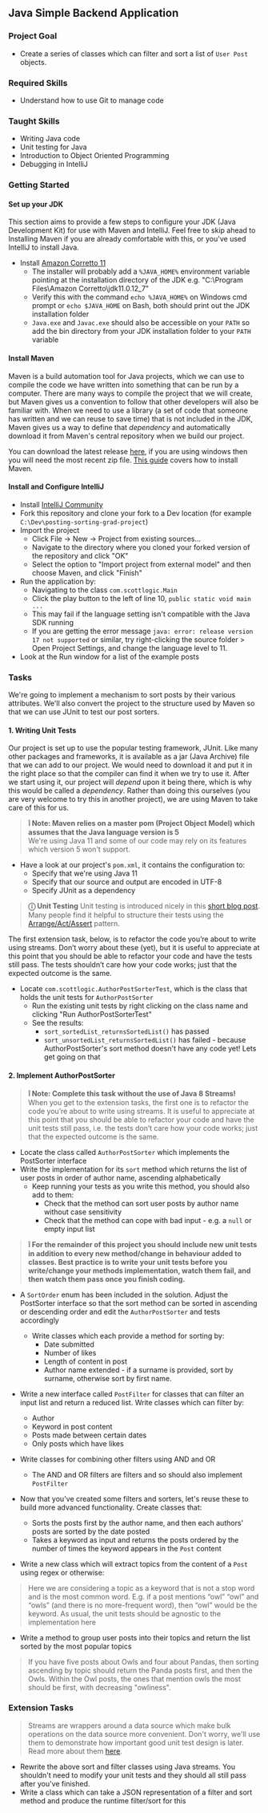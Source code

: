 ## Java Simple Backend Application 

### Project Goal

- Create a series of classes which can filter and sort a list of `User Post` objects.

### Required Skills

- Understand how to use Git to manage code

### Taught Skills

- Writing Java code
- Unit testing for Java
- Introduction to Object Oriented Programming
- Debugging in IntelliJ

### Getting Started

#### Set up your JDK

This section aims to provide a few steps to configure your JDK (Java Development Kit) for use with Maven and IntelliJ. Feel free to skip ahead to Installing Maven if you are already comfortable with this, or you've used IntelliJ to install Java. 

- Install [Amazon Corretto 11](https://docs.aws.amazon.com/corretto/latest/corretto-11-ug/downloads-list.html)
   - The installer will probably add a `%JAVA_HOME%` environment variable pointing at the installation directory of the JDK e.g. "C:\Program Files\Amazon Corretto\jdk11.0.12_7"
   - Verify this with the command `echo %JAVA_HOME%` on Windows cmd prompt or `echo $JAVA_HOME` on Bash, both should print out the JDK installation folder
   - `Java.exe` and `Javac.exe` should also be accessible on your `PATH` so add the bin directory from your JDK installation folder to your `PATH` variable

#### Install Maven

Maven is a build automation tool for Java projects, which we can use to compile the code we have written into something that can be run by a computer. There are many ways to compile the project that we will create, but Maven gives us a convention to follow that other developers will also be familiar with. When we need to use a library (a set of code that someone has written and we can reuse to save time) that is not included in the JDK, Maven gives us a way to define that _dependency_ and automatically download it from Maven's central repository when we build our project. 

You can download the latest release [here](https://maven.apache.org/download.cgi), if you are using windows then you will need the most recent zip file. [This guide](https://maven.apache.org/install.html) covers how to install Maven. 

#### Install and Configure IntelliJ

- Install [IntelliJ Community](https://www.jetbrains.com/idea/download/)
- Fork this repository and clone your fork to a Dev location (for example `C:\Dev\posting-sorting-grad-project`)
- Import the project
  - Click File -> New -> Project from existing sources...
  - Navigate to the directory where you cloned your forked version of the repository and click "OK"
  - Select the option to "Import project from external model" and then choose Maven, and click "Finish" 
- Run the application by:
  - Navigating to the class `com.scottlogic.Main` 
  - Click the play button to the left of line 10, `public static void main ...`
  - This may fail if the language setting isn't compatible with the Java SDK running
  - If you are getting the error message `java: error: release version 17 not supported` or similar, try right-clicking the source folder > Open Project Settings, and change the language level to 11.
- Look at the Run window for a list of the example posts

### Tasks

We're going to implement a mechanism to sort posts by their various attributes. We'll also convert the project to the structure used by Maven so that we can use JUnit to test our post sorters. 

#### 1. Writing Unit Tests

Our project is set up to use the popular testing framework, JUnit. Like many other packages and frameworks, it is available as a jar (Java Archive) file that we can add to our project. We would need to download it and put it in the right place so that the compiler can find it when we try to use it. After we start using it, our project will _depend_ upon it being there, which is why this would be called a _dependency_. Rather than doing this ourselves (you are very welcome to try this in another project), we are using Maven to take care of this for us. 

> **❕ Note: Maven relies on a master pom (Project Object Model) which assumes that the Java language version is 5**  
> We're using Java 11 and some of our code may rely on its features which version 5 won't support.

- Have a look at our project's `pom.xml`, it contains the configuration to:
  - Specify that we're using Java 11 
  - Specify that our source and output are encoded in UTF-8
  - Specify JUnit as a dependency

> **ⓘ Unit Testing**
> Unit testing is introduced nicely in this [short blog post](https://blog.testlodge.com/what-is-unit-testing/). Many people find it helpful to structure their tests using the [Arrange/Act/Assert](https://java-design-patterns.com/patterns/arrange-act-assert/) pattern.

The first extension task, below, is to refactor the code you’re about to write using streams. Don’t worry about these (yet), but it is useful to appreciate at this point that you should be able to refactor your code and have the tests still pass. The tests shouldn’t care how your code works; just that the expected outcome is the same.

- Locate `com.scottlogic.AuthorPostSorterTest`, which is the class that holds the unit tests for `AuthorPostSorter`
  - Run the existing unit tests by right clicking on the class name and clicking "Run AuthorPostSorterTest"
  - See the results:
    - `sort_sortedList_returnsSortedList()` has passed
    - `sort_unsortedList_returnsSortedList()` has failed - because AuthorPostSorter's sort method doesn't have any code yet! Lets get going on that

#### 2. Implement AuthorPostSorter

> **❕ Note: Complete this task without the use of Java 8 Streams!**  
> When you get to the extension tasks, the first one is to refactor the code you’re about to write using streams. It is useful to appreciate at this point that you should be able to refactor your code and have the unit tests still pass, i.e. the tests don’t care how your code works; just that the expected outcome is the same.

- Locate the class called `AuthorPostSorter` which implements the PostSorter interface
- Write the implementation for its `sort` method which returns the list of user posts in order of author name, ascending alphabetically
  - Keep running your tests as you write this method, you should also add to them: 
    - Check that the method can sort user posts by author name without case sensitivity
    - Check that the method can cope with bad input - e.g. a `null` or empty input list

> **❕ For the remainder of this project you should include new unit tests in addition to every new method/change in behaviour added to classes. Best practice is to write your unit tests before you write/change your methods implementation, watch them fail, and then watch them pass once you finish coding.**

- A `SortOrder` enum has been included in the solution. Adjust the PostSorter interface so that the sort method can be sorted in ascending or descending order and edit the `AuthorPostSorter` and tests accordingly
  - Write classes which each provide a method for sorting by:
    - Date submitted
    - Number of likes
    - Length of content in post
    - Author name extended - if a surname is provided, sort by surname, otherwise sort by first name.

- Write a new interface called `PostFilter` for classes that can filter an input list and return a reduced list. Write classes which can filter by:
  - Author
  - Keyword in post content
  - Posts made between certain dates
  - Only posts which have likes

- Write classes for combining other filters using AND and OR
  - The AND and OR filters are filters and so should also implement `PostFilter`

- Now that you've created some filters and sorters, let's reuse these to build more advanced functionality. Create classes that:
  - Sorts the posts first by the author name, and then each authors' posts are sorted by the date posted
  - Takes a keyword as input and returns the posts ordered by the number of times the keyword appears in the `Post` content

- Write a new class which will extract topics from the content of a `Post` using regex or otherwise:

> Here we are considering a topic as a keyword that is not a stop word and is the most common word. E.g. if a post mentions “owl” “owl” and “owls” (and there is no more-frequent word), then “owl” would be the keyword. As usual, the unit tests should be agnostic to the implementation here
 
- Write a method to group user posts into their topics and return the list sorted by the most popular topics

> If you have five posts about Owls and four about Pandas, then sorting ascending by topic should return the Panda posts first, and then the Owls. Within the Owl posts, the ones that mention owls the most should be first, with decreasing "owliness".

### Extension Tasks

> Streams are wrappers around a data source which make bulk operations on the data source more convenient. Don't worry, we'll use them to demonstrate how important good unit test design is later. Read more about them [here](https://www.oracle.com/technical-resources/articles/Java/ma14-Java-se-8-streams.html).

- Rewrite the above sort and filter classes using Java streams. You shouldn't need to modify your unit tests and they should all still pass after you've finished.
- Write a class which can take a JSON representation of a filter and sort method and produce the runtime filter/sort for this
